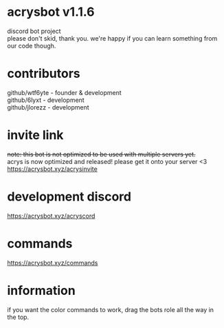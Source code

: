 # acrysbot v1.1.6
discord bot project  
please don't skid, thank you. we're happy if you can learn something from our code though.

# contributors

github/wtf6yte - founder & development  
github/6lyxt - development  
github/jlorezz - development

# invite link

~~note: this bot is not optimized to be used with multiple servers yet.~~  
acrys is now optimized and released! please get it onto your server <3  
https://acrysbot.xyz/acrysinvite

# development discord

https://acrysbot.xyz/acryscord

# commands

https://acrysbot.xyz/commands  

# information

if you want the color commands to work, drag the bots role all the way in the top.
